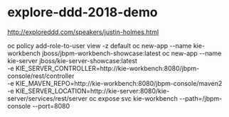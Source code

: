 # explore-ddd-2018-demo
http://exploreddd.com/speakers/justin-holmes.html

oc policy add-role-to-user view -z default
oc new-app --name kie-workbench jboss/jbpm-workbench-showcase:latest
oc new-app --name kie-server jboss/kie-server-showcase:latest \
-e KIE_SERVER_CONTROLLER=http://kie-workbench:8080/jbpm-console/rest/controller \
-e KIE_MAVEN_REPO=http://kie-workbench:8080/jbpm-console/maven2 \
-e KIE_SERVER_LOCATION=http://kie-server:8080/kie-server/services/rest/server
oc expose svc kie-workbench --path=/jbpm-console --port=8080

